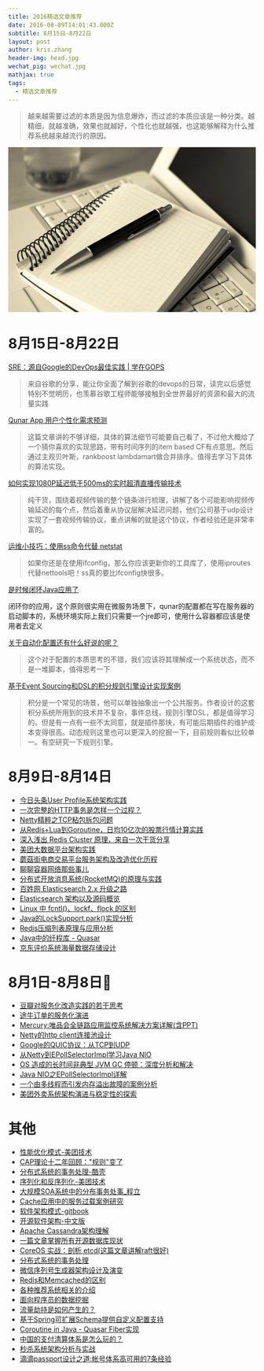 ```yaml
---
title: 2016精选文章推荐
date: 2016-08-09T14:01:43.000Z
subtitle: 8月15日-8月22日
layout: post
author: kris.zhang
header-img: head.jpg
wechat_pig: wechat.jpg
mathjax: true
tags:
  - 精选文章推荐
---
```


> 越来越需要过滤的本质是因为信息爆炸，而过滤的本质应该是一种分类。越精细，就越准确，效果也就越好，个性化也就越强，也这能够解释为什么推荐系统越来越流行的原因。

![head](articles2016/wechat.jpg)

# 8月15日-8月22日

[SRE：源自Google的DevOps最佳实践 | 学在GOPS](https://mp.weixin.qq.com/s?__biz=MzA4Nzg5Nzc5OA==&mid=2651661472&idx=1&sn=0a829928448dfeb6a562225a709b3bf7&scene=1&srcid=0817JtU5CDpqdLQLVxOU3RTh&key=8dcebf9e179c9f3a9e324b5e9bb376658ba9844434e14b7c46cb666af3225673a269a9985ee91e491b63fe395ec31997)

> 来自谷歌的分享，能让你全面了解到谷歌的devops的日常，读完以后感觉特别不觉明历，也羡慕谷歌工程师能够接触到全世界最好的资源和最大的流量实践

[Qunar App 用户个性化需求预测](https://mp.weixin.qq.com/s?__biz=MzA3NDcyMTQyNQ==&mid=2649255448&idx=1&sn=f6a40d64672aec55032e54fe999ee05e&scene=1&srcid=08215d4xFo3X9GK3pQ0JkY6g&key=8dcebf9e179c9f3a58f2817148510331a174a183c29dc165bfbf8784a1ed0d6735297d50dde6f857fbbb84a39be0b26e)

> 这篇文章讲的不够详细，具体的算法细节可能要自己看了，不过他大概给了一个猜你喜欢的实现思路，带有时间序列的item based CF有点意思。然后通过主观贝叶斯，rankboost lambdamart做合并排序。值得去学习下具体的算法实现。

[如何实现1080P延迟低于500ms的实时超清直播传输技术](https://mp.weixin.qq.com/s?__biz=MzAwMDU1MTE1OQ==&mid=2653547697&idx=1&sn=acc748b7fcf0058b58e244970e51eabc&scene=1&srcid=0820reEzHqOlZ448ghwmt7uR&key=8dcebf9e179c9f3a987e2a3d648565893815cd8c1540ab1c530f173748c924f73e9d971599867dbf631a9e2854a96570)

> 纯干货，围绕着视频传输的整个链条进行梳理，讲解了各个可能影响视频传输延迟的每个点，然后着重从协议层解决延迟问题，他们公司基于udp设计实现了一套视频传输协议，重点讲解的就是这个协议，作者经验还是非常丰富的。

[运维小技巧：使用ss命令代替 netstat](https://mp.weixin.qq.com/s?__biz=MjM5MTY2Mjg3Ng==&mid=203157012&idx=2&sn=1f632c067a75764a071d02bf6175cfd2&scene=1&srcid=08170W444hdKhetpY2M4zvH2&key=8dcebf9e179c9f3a210b4739f460023f56db492f2b27fb7aa7a7a50bbaae5f773066d7a64da11f69929444ed3501d5fc)

> 如果你还是在使用ifconfig，那么你应该更新你的工具库了，使用iproutes代替nettools吧！ss真的要比ifconfig快很多。

[是时候闭环Java应用了](https://mp.weixin.qq.com/s?__biz=MzIwODA4NjMwNA==&mid=2652897928&idx=1&sn=5087d67b74478deb38904fd1ec2283e3&scene=1&srcid=0816KoLf266CbGobn6s1IOzh&key=8dcebf9e179c9f3a8352cb27ba15c9a984a6547095b4c2aa2c462219c535aaa90c1691f2f284344ab3615067c6868970)

闭环你的应用，这个原则很实用在微服务场景下，qunar的配置都在写在服务器的启动脚本的，系统环境实际上我们只需要一个jre即可，使用什么容器都应该是使用者去定义

[关于自动化配置还有什么好说的呢？](https://mp.weixin.qq.com/s?__biz=MjM5NzM0MjcyMQ==&mid=2650067203&idx=1&sn=2a6eaef84d7151a119192c9294252e11&scene=1&srcid=0816842T49q6mNGwhpFct8T6&key=8dcebf9e179c9f3ad2b9c679657617fe0a8c256a2c21c3dad522d246c848752e0825214387ea3f246886c2d4859638db)

> 这个对于配置的本质思考的不错，我们应该将其理解成一个系统状态，而不是一堆脚本，值得思考一下

[基于Event Sourcing和DSL的积分规则引擎设计实现案例](https://mp.weixin.qq.com/s?__biz=MzA5Nzc4OTA1Mw==&mid=2659597948&idx=1&sn=754df1597fd042537be8c25d073d3c98&scene=1&srcid=0815xhG0D7IBlMhPFs7n3opv&key=8dcebf9e179c9f3afca03c779c05f96af61b4fd17bd119f51c5cdeb101dd815e0ada562b942c141ba0130b65853a6105)

> 积分是一个常见的场景，他可以单独抽象出一个公共服务。作者设计的这套积分系统所用到的技术并不复杂，事件总线，规则引擎DSL，都是值得学习的。但是有一点有一些不太同意，就是插件那块，有可能后期插件的维护成本变得很高。动态规则这里也可以更深入的挖掘一下，目前规则看似比较单一。有空研究一下规则引擎。

# 8月9日-8月14日

- [今日头条User Profile系统架构实践](https://mp.weixin.qq.com/s?__biz=MzIwMjE5MDU4OA==&mid=2653120041&idx=1&sn=8c23e7e57a6d67ca950bd03416e10bcd&scene=1&srcid=0811TZpMXz0murN4vMB9SKhY&key=305bc10ec50ec19b8305b459684e251fff70c870a7e446cd20ac06625ff20e01bd4849112e9635346a9c3e0ea32a4c72&ascene=0)
- [一次完整的HTTP事务是怎样一个过程？](https://mp.weixin.qq.com/s?__biz=MzIyMDA1MzgyNw==&mid=2651968318&idx=1&sn=afdf34f979bfa70d28026ae09a37af6e&scene=1&srcid=0812FDmzqdsGDUQRI2dgTIPo&key=305bc10ec50ec19b0062327810e9da251783c71797d6e4ac830ae47ed3eb66d5e5a9188a80d557e03a4f6c36c328f4a9&ascene=0)
- [Netty精粹之TCP粘包拆包问题](http://my.oschina.net/andylucc/blog/625315)
- [从Redis+Lua到Goroutine，日均10亿次的股票行情计算实践](https://mp.weixin.qq.com/s?__biz=MzA5Nzc4OTA1Mw==&mid=2659597912&idx=1&sn=14483afd4edc8489088dd58e578006a3&scene=1&srcid=0809cxUUY5gPJtHH4JC6kIj3&key=305bc10ec50ec19bccca3de586e28e0c2099428ecaaa8892a989837d033dfb4ca1e76b12b792a9918a10617063c251ec&ascene=0)
- [深入浅出 Redis Cluster 原理，来自一次干货分享](https://mp.weixin.qq.com/s?__biz=MzA3MzYwNjQ3NA==&mid=2651296996&idx=2&sn=5f4811d73e74e2a63b1cb0d3d532862a&scene=1&srcid=0809bE4ldt4f9zFdEe9vBnEi&key=305bc10ec50ec19b404b95cdce31ea34f6e82cc223dfa678dc71e07b578cf9d3904451dc3f2e1164269e583537ced87b&ascene=0)
- [美团大数据平台架构实践](https://mp.weixin.qq.com/s?__biz=MzA5NzkxMzg1Nw==&mid=2653160359&idx=1&sn=ebf8b4f3ec2a9bd76fbbf42cc29365e6&scene=1&srcid=0814pItCuni5MtX2swkhWhOO&key=305bc10ec50ec19b2ae3da6e8beef6c4733c682246acb308f4ef12a4a7bef43f6995a8608f1aced7c1a87f06765a6275&ascene=0)
- [蘑菇街电商交易平台服务架构及改造优化历程](https://mp.weixin.qq.com/s?__biz=MzAwMDU1MTE1OQ==&mid=2653547663&idx=1&sn=4de30a5a792d9442ef6015b554182913&scene=0&key=305bc10ec50ec19b4d8ec7c2400b10a8492e0abeb82139bf7dafa5c2dd4a73a7cc66e2690a14ff0be829b092e01b4842&ascene=0)
- [聊聊容器网络那些事儿](https://mp.weixin.qq.com/s?__biz=MzA5OTAyNzQ2OA==&mid=2649691135&idx=1&sn=bb0b74bdc5d0904eb23772d83a5f09a5&scene=1&srcid=0814mTlTY6K5fMXUGyCpq2SU&key=305bc10ec50ec19b15604bab6c4b0e408ded506ee15ac473d3b92c400a6d97dfccb1f7a7b7f2693d36b78bab15c473a1&ascene=0)
- [分布式开放消息系统(RocketMQ)的原理与实践](http://www.jianshu.com/p/453c6e7ff81c)
- [百姓网 Elasticsearch 2.x 升级之路](https://mp.weixin.qq.com/s?__biz=MzAwMDU1MTE1OQ==&mid=2653547666&idx=1&sn=f57978358640a8af61d6cbf404ef32b9&scene=1&srcid=0814seAbhqfetGeSh4zXbs2Q&key=305bc10ec50ec19bb4a37dbd8cfb1d18b1054200cc9b15dca6ad5097b37f98f689c048241f6f6b9343e00e02f156d77c&ascene=0)
- [Elasticsearch 架构以及源码概览](https://mp.weixin.qq.com/s?__biz=MzIyNjE4NjI2Nw==&mid=2652557005&idx=1&sn=d92465682845c4f07254f6ce28b72abf&scene=0&key=305bc10ec50ec19bd4b4dafcb7d198ee8d8094674eb215f3b497cd9d59f1c5e1dc39c44ff8338d9125ba9db7b9d82665&ascene=0)
- [Linux 中 fcntl()、lockf、flock 的区别](http://blog.jobbole.com/104331/)
- [Java的LockSupport.park()实现分析](http://blog.csdn.net/hengyunabc/article/details/28126139)
- [Redis压缩列表原理与应用分析](http://my.oschina.net/andylucc/blog/715325)
- [Java中的纤程库 - Quasar](http://colobu.com/2016/07/14/Java-Fiber-Quasar/)
- [京东评价系统海量数据存储设计](https://mp.weixin.qq.com/s?__biz=MzIwODA4NjMwNA==&mid=2652897895&idx=1&sn=ca450cf86a75af53101edf7bf0d691e8&scene=0&key=305bc10ec50ec19b344e9ce74c973c390fd739d8b08ce318b375bc2b3ee2d23ba7531d5fb29374eb4eb50144e73bdacd&ascene=0)

# 8月1日-8月8日

- [豆瓣对服务化改造实践的若干思考][1]
- [途牛订单的服务化演进][2]
- [Mercury:唯品会全链路应用监控系统解决方案详解(含PPT)][3]
- [Netty的http client连接池设计][4]
- [Google的QUIC协议：从TCP到UDP][5]
- [从Netty到EPollSelectorImpl学习Java NIO][6]
- [OS 造成的长时间非典型 JVM GC 停顿：深度分析和解决][7]
- [Java NIO之EPollSelectorImpl详解][8]
- [一个由多线程而引发内存溢出故障的案例分析][9]
- [美团外卖系统架构演进与稳定性的探索][10]

# 其他

- [性能优化模式-美团技术][111]
- [CAP理论十二年回顾："规则"变了][112]
- [分布式系统的事务处理-酷壳][1112]
- [序列化和反序列化-美团技术][114]
- [大规模SOA系统中的分布事务处事_程立][115]
- [Cache应用中的服务过载案例研究][116]
- [软件架构模式-gitbook][117]
- [开源软件架构-中文版][118]
- [Apache Cassandra架构理解][119]
- [一篇文章掌握所有开源数据库现状][1110]
- [CoreOS 实战：剖析 etcd(这篇文章讲解raft很好)][1111]
- [分布式系统的事务处理][1112]
- [微信序列号生成器架构设计及演变][1113]
- [Redis和Memcached的区别][1114]
- [各种推荐系统相关的介绍][1115]
- [面向程序员的数据挖掘][1116]
- [流量劫持是如何产生的？][1117]
- [基于Spring可扩展Schema提供自定义配置支持][1118]
- [Coroutine in Java - Quasar Fiber实现][1119]
- [中国的支付清算体系是怎么玩的？][1120]
- [秒杀系统架构分析与实战][1121]
- [滴滴passport设计之道:帐号体系高可用的7条经验](https://mp.weixin.qq.com/s?__biz=MzAwMDU1MTE1OQ==&mid=2653547482&idx=1&sn=13675fae5e037d720a9e9fb4a4861afd&scene=1&srcid=0823uqCZQB4ZorkL0lZfpy7J&key=cf237d7ae24775e8e6b3106e6a2db91dbc3333bb81e65f277ef44396816795338c580626207f6e1774f5c9b8ca0f3fc1)

[1]: https://mp.weixin.qq.com/s?__biz=MzA5Nzc4OTA1Mw==&mid=2659597908&idx=1&sn=99bfd221634b539c08bf81cf0bf9e810&scene=1&srcid=0808ZZzPbMthTfzdUo7uMIfi&key=8dcebf9e179c9f3a8a1e453fca92b487f7c9c61780053719adbc5841a0451c6040eefe04ff38fce1982d8859a5e75383&ascene=0&uin=MzM1OTYzMjk1&devicetype=iMac%20MacBookAir7,2%20OSX%20OSX%2010.11.6%20build%2815G31%29&version=11020201&pass_ticket=544pih5rM0fs390LHFij67Kmi%2bqqmx1%2brpl43MnWwprR8JivDnzRcAYoqPryDLMk
[10]: https://mp.weixin.qq.com/s?__biz=MzI4NzE1NTYyMg==&mid=2651101480&idx=1&sn=dca99936779611b04bf2136616539625&scene=0&key=8dcebf9e179c9f3a199d9518da693cde7a912123ff73cf073cd4f322c5ef6e68e54a80eae522eda82610a6a997ec8efa&ascene=0&uin=MzM1OTYzMjk1&devicetype=iMac%20MacBookAir7,2%20OSX%20OSX%2010.11.6%20build%2815G31%29&version=11020201&pass_ticket=544pih5rM0fs390LHFij67Kmi%2bqqmx1%2brpl43MnWwprR8JivDnzRcAYoqPryDLMk
[111]: http://tech.meituan.com/performance_tuning_pattern.html
[1110]: https://mp.weixin.qq.com/s?__biz=MzA5NzkxMzg1Nw==&mid=2653159940&idx=1&sn=8dae7a9184290fcc164fc9afe46ee78f&scene=1&srcid=0629y6BPCB62CZehWrcvyarf&key=77421cf58af4a65336c8a5797d80d99d14ef02228301c56dcc7a048015f321dcffb8525784ddfe6a5371150509a96b77&ascene=0&uin=MzM1OTYzMjk1&devicetype=iMac%20MacBookAir7,2%20OSX%20OSX%2010.11.5%20build%2815F34%29&version=11020201&pass_ticket=reLjWX06MNg8boh2GDAogt6aXjJhCmG9b29pMBA7VKLp8y%2bDdvgoPYdK9wdqgr89
[1111]: http://www.infoq.com/cn/articles/coreos-analyse-etcd
[1112]: http://coolshell.cn/articles/10910.html
[1113]: http://mp.weixin.qq.com/s?__biz=MjM5MDE0Mjc4MA==&mid=503509249&idx=1&sn=44fbaff1e0fc0b5e8a8f8ad9585086f0#rd
[1114]: http://www.biaodianfu.com/redis-vs-memcached.html
[1115]: http://toutiao.com/i6295147863949181442/
[1116]: https://www.gitbook.com/book/wizardforcel/guide-to-data-mining/details
[1117]: https://mp.weixin.qq.com/s?__biz=MjM5NTc1NTU5NQ==&mid=2649839455&idx=1&sn=a06231c9d156f1d802cd0fcaf953e480&scene=1&srcid=0718IokidMhvfy3P9acLxpWX&key=77421cf58af4a653c9df2196be3c199abf2ce25cf5dac14e5bbb63efcd7d0741ba4266ae3da98a47a39ce0d5957dab42&ascene=0&uin=MzM1OTYzMjk1&devicetype=iMac%20MacBookAir7,2%20OSX%20OSX%2010.11.5%20build%2815F34%29&version=11020201&pass_ticket=iSWs4JAcjK2O2QG03PcIsMFCC8KdOBCcGgSn0QmM/MR3EEy8JD9XdzBKRRibMsdw
[1118]: http://blog.csdn.net/cutesource/article/details/5864562
[1119]: https://segmentfault.com/a/1190000006079389?from=groupmessage&isappinstalled=0
[112]: http://www.infoq.com/cn/articles/cap-twelve-years-later-how-the-rules-have-changed
[1120]: https://zhuanlan.zhihu.com/p/21249493?refer=cainiao
[1121]: https://mp.weixin.qq.com/s?__biz=MzIyNjE4NjI2Nw==&mid=2652557005&idx=1&sn=d92465682845c4f07254f6ce28b72abf&scene=1&srcid=0808hIhEFmZw1NkrF0CpKXHw&key=8dcebf9e179c9f3a22a82f12d75648fe681af6f97401ec36a8415948afa1d8998d129c3f4a4ece40634b08a8dc3caa92&ascene=0&uin=MzM1OTYzMjk1&devicetype=iMac%20MacBookAir7,2%20OSX%20OSX%2010.11.6%20build%2815G31%29&version=11020201&pass_ticket=544pih5rM0fs390LHFij67Kmi%2bqqmx1%2brpl43MnWwprR8JivDnzRcAYoqPryDLMk
[113]: http://coolshell.cn/articles/10910.html
[114]: http://tech.meituan.com/serialization_vs_deserialization.html
[115]: http://wenku.baidu.com/view/be946bec0975f46527d3e104.html
[116]: http://tech.meituan.com/avalanche-study.html
[117]: https://www.google.com.hk/url?sa=t&rct=j&q=&esrc=s&source=web&cd=1&ved=0ahUKEwjJ1p6517jNAhVBkpQKHbISADgQFggcMAA&url=https://raw.githubusercontent.com/bboyfeiyu/android-tech-frontier/master/software-architecture-patterns/%25E8%25BD%25AF%25E4%25BB%25B6%25E6%259E%25B6%25E6%259E%2584%25E6%25A8%25A1%25E5%25BC%258F.pdf&usg=AFQjCNHdRP-sWDnGP3QNdNLV_J-6AyB4RA
[118]: http://www.ituring.com.cn/article/5486
[119]: http://zqhxuyuan.github.io/2015/08/25/2015-08-25-Cassandra-Architecture/
[2]: https://mp.weixin.qq.com/s?__biz=MzI3MzEzMDI1OQ==&mid=2651814702&idx=1&sn=cafc4aa95db9cfdbd0373d00c633a8fb&scene=0&key=8dcebf9e179c9f3a30a085d0a66d12538c69388d48ec10cec73d8c2a63c63618593de5352444c25c785d7052f729de9f&ascene=0&uin=MzM1OTYzMjk1&devicetype=iMac%20MacBookAir7,2%20OSX%20OSX%2010.11.6%20build%2815G31%29&version=11020201&pass_ticket=544pih5rM0fs390LHFij67Kmi%2bqqmx1%2brpl43MnWwprR8JivDnzRcAYoqPryDLMk
[3]: https://mp.weixin.qq.com/s?__biz=MzAwMDU1MTE1OQ==&mid=2653547643&idx=1&sn=c06dc9b0f59e8ae3d2f9feb734da4459&scene=1&srcid=0808VntjzjTG8hSs7lIMCltG&key=8dcebf9e179c9f3a268d1062e3ac1663e55fe2f106053238be109273166d419bee0a70b36b87740d6452829021c5a73b&ascene=0&uin=MzM1OTYzMjk1&devicetype=iMac%20MacBookAir7,2%20OSX%20OSX%2010.11.6%20build%2815G31%29&version=11020201&pass_ticket=544pih5rM0fs390LHFij67Kmi%2bqqmx1%2brpl43MnWwprR8JivDnzRcAYoqPryDLMk
[4]: https://mp.weixin.qq.com/s?__biz=MzI3MzEzMDI1OQ==&mid=2651814734&idx=1&sn=e432a6739cb490229c7704d8d4887fa8&scene=1&srcid=08086vQ7WR40TXe6U1tlBwKU&key=8dcebf9e179c9f3ae5cebde1ac406b26591f8f136b5a943b0ba03a2072d07e4d2d484bf1e084673eac036250443977af&ascene=0&uin=MzM1OTYzMjk1&devicetype=iMac%20MacBookAir7,2%20OSX%20OSX%2010.11.6%20build%2815G31%29&version=11020201&pass_ticket=544pih5rM0fs390LHFij67Kmi%2bqqmx1%2brpl43MnWwprR8JivDnzRcAYoqPryDLMk
[5]: https://mp.weixin.qq.com/s?__biz=MzI1NDM2Nzg5Mw==&mid=2247483691&idx=1&sn=f00f98591c53b5754a7093509644fa19&scene=1&srcid=0808LSWWzTEn9TMShGvi2ugx&key=8dcebf9e179c9f3a01587e8c339789409c950ce169bd4a52e2a8ac578b5c26bfb6420676df75e4cecdb5af2427685c0b&ascene=0&uin=MzM1OTYzMjk1&devicetype=iMac%20MacBookAir7,2%20OSX%20OSX%2010.11.6%20build%2815G31%29&version=11020201&pass_ticket=544pih5rM0fs390LHFij67Kmi%2bqqmx1%2brpl43MnWwprR8JivDnzRcAYoqPryDLMk
[6]: https://mp.weixin.qq.com/s?__biz=MjM5MzYzMzkyMQ==&mid=2649826299&idx=1&sn=5792d8a7414608c22de212cab112e76c&scene=1&srcid=0808Wqnv6ilhDHKf8jfgb8DW&key=8dcebf9e179c9f3a0bbfb60138ad94eaf778f4446bc192b06d62af3651b42691ae34010e1206273bc7455b7aa112b757&ascene=0&uin=MzM1OTYzMjk1&devicetype=iMac%20MacBookAir7,2%20OSX%20OSX%2010.11.6%20build%2815G31%29&version=11020201&pass_ticket=544pih5rM0fs390LHFij67Kmi%2bqqmx1%2brpl43MnWwprR8JivDnzRcAYoqPryDLMk
[7]: http://www.infoq.com/cn/presentations/a-long-period-of-atypical-jvm-gc-caused-by-os?utm_campaign=rightbar_v2&utm_source=infoq&utm_medium=presentations_link&utm_content=link_text
[8]: http://hellojava.info/?p=498&nsukey=LnMqovC7%2bJ%2bmpA5qa%2biAEf7RiFMU5pljJTzZPJwE8c8H4p1zyfptJXnOKgsTlMlvsAu/abXR77ymADDH9L3vgQ==
[9]: https://mp.weixin.qq.com/s?__biz=MzA5Nzc4OTA1Mw==&mid=2659597854&idx=1&sn=4e1d62535590b5e2233931a4ce996ca2&scene=1&srcid=0801lVUQr0CZCYgtuKETj3XD&key=8dcebf9e179c9f3a9f07c1b9eff1aac53ab6e919a4170d9d8793b785318135e91e1caa3d2017c793679213b47f389ace&ascene=0&uin=MzM1OTYzMjk1&devicetype=iMac%20MacBookAir7,2%20OSX%20OSX%2010.11.6%20build%2815G31%29&version=11020201&pass_ticket=544pih5rM0fs390LHFij67Kmi%2bqqmx1%2brpl43MnWwprR8JivDnzRcAYoqPryDLMk
